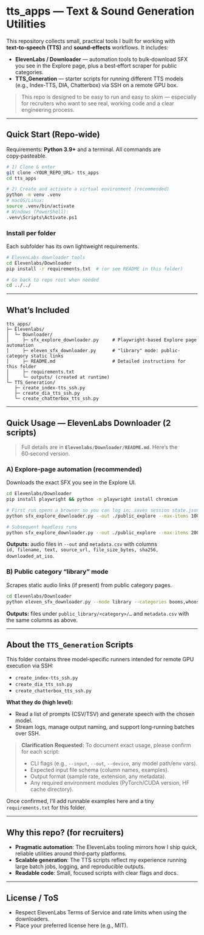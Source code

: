 
# tts_apps — Text & Sound Generation Utilities

This repository collects small, practical tools I built for working with **text‑to‑speech (TTS)** and **sound‑effects** workflows. It includes:
- **ElevenLabs / Downloader** — automation tools to bulk‑download SFX you see in the Explore page, plus a best‑effort scraper for public categories.
- **TTS_Generation** — starter scripts for running different TTS models (e.g., Index‑TTS, DIA, Chatterbox) via SSH on a remote GPU box.

> This repo is designed to be easy to run and easy to skim — especially for recruiters who want to see real, working code and a clear engineering process.

---

## Quick Start (Repo‑wide)

Requirements: **Python 3.9+** and a terminal. All commands are copy‑pasteable.

```bash
# 1) Clone & enter
git clone <YOUR_REPO_URL> tts_apps
cd tts_apps

# 2) Create and activate a virtual environment (recommended)
python -m venv .venv
# macOS/Linux:
source .venv/bin/activate
# Windows (PowerShell):
.venv\Scripts\Activate.ps1
```

### Install per folder
Each subfolder has its own lightweight requirements.

```bash
# ElevenLabs downloader tools
cd Elevenlabs/Downloader
pip install -r requirements.txt  # (or see README in this folder)

# Go back to repo root when needed
cd ../../
```

---

## What’s Included

```
tts_apps/
├─ Elevenlabs/
│  └─ Downloader/
│     ├─ sfx_explore_downloader.py     # Playwright-based Explore page automation
│     ├─ eleven_sfx_downloader.py      # "library" mode: public-category static links
│     ├─ README.md                     # Detailed instructions for this folder
│     ├─ requirements.txt
│     └─ outputs/ (created at runtime)
└─ TTS_Generation/
   ├─ create_index-tts_ssh.py
   ├─ create_dia_tts_ssh.py
   └─ create_chatterbox_tts_ssh.py
```

---

## Quick Usage — ElevenLabs Downloader (2 scripts)

> Full details are in **`Elevenlabs/Downloader/README.md`**. Here’s the 60‑second version.

### A) Explore-page automation (recommended)
Downloads the exact SFX you see in the Explore UI.

```bash
cd Elevenlabs/Downloader
pip install playwright && python -m playwright install chromium

# First run opens a browser so you can log in; saves session state.json
python sfx_explore_downloader.py --out ./public_explore --max-items 100

# Subsequent headless runs
python sfx_explore_downloader.py --out ./public_explore --max-items 200 --headless
```

**Outputs:** audio files in `--out` and `metadata.csv` with columns  
`id, filename, text, source_url, file_size_bytes, sha256, downloaded_at_iso`.

### B) Public category “library” mode
Scrapes static audio links (if present) from public category pages.

```bash
cd Elevenlabs/Downloader
python eleven_sfx_downloader.py --mode library --categories booms,whooshes,bass --max-per-cat 150 --out ./public_library
```

**Outputs:** files under `public_library/<category>/…` and `metadata.csv` with the same columns as above.

---

## About the `TTS_Generation` Scripts

This folder contains three model‑specific runners intended for remote GPU execution via SSH:

- `create_index-tts_ssh.py`
- `create_dia_tts_ssh.py`
- `create_chatterbox_tts_ssh.py`

**What they do (high level):**
- Read a list of prompts (CSV/TSV) and generate speech with the chosen model.
- Stream logs, manage output naming, and support long‑running batches over SSH.

> **Clarification Requested:** To document exact usage, please confirm for each script:
> - CLI flags (e.g., `--input`, `--out`, `--device`, any model path/env vars).
> - Expected input file schema (column names, examples).
> - Output format (sample rate, extension, any metadata).
> - Any required environment modules (PyTorch/CUDA version, HF cache directory).

Once confirmed, I’ll add runnable examples here and a tiny `requirements.txt` for this folder.

---

## Why this repo? (for recruiters)

- **Pragmatic automation**: The ElevenLabs tooling mirrors how I ship quick, reliable utilities around third‑party platforms.
- **Scalable generation**: The TTS scripts reflect my experience running large batch jobs, logging, and reproducible outputs.
- **Readable code**: Small, focused scripts with clear flags and docs.

---

## License / ToS

- Respect ElevenLabs Terms of Service and rate limits when using the downloaders.
- Place your preferred license here (e.g., MIT).

